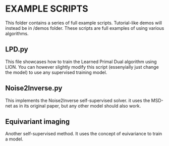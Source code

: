 # EXAMPLE SCRIPTS

This folder contains a series of full example scripts. Tutorial-like demos will instead be in /demos folder. 
These scripts are full examples of using various algorithms. 

## LPD.py

This file showcases how to train the Learned Primal Dual algorithm using LION. 
You can however slightly modify this script (essenyially just change the model) to use any supervised training model.

## Noise2Inverse.py

This implements the Noise2Inverse self-supervised solver. it uses the MSD-net as in its original paper, but any other model should also work. 

## Equivariant imaging

Another self-supervised method. It uses the concept of euivariance to train a model.


